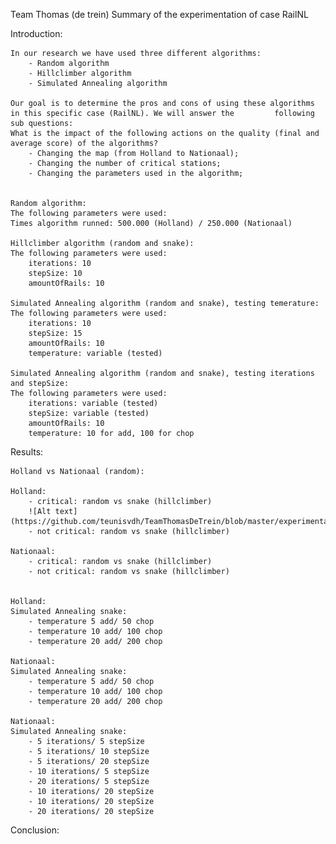 Team Thomas (de trein) 
Summary of the experimentation of case RailNL

Introduction:

	In our research we have used three different algorithms: 
		- Random algorithm
		- Hillclimber algorithm
		- Simulated Annealing algorithm

	Our goal is to determine the pros and cons of using these algorithms in this specific case (RailNL). We will answer the 		following sub questions: 
	What is the impact of the following actions on the quality (final and average score) of the algorithms? 
		- Changing the map (from Holland to Nationaal);
		- Changing the number of critical stations;
		- Changing the parameters used in the algorithm;


	Random algorithm: 
	The following parameters were used: 
	Times algorithm runned: 500.000 (Holland) / 250.000 (Nationaal) 

	Hillclimber algorithm (random and snake):
	The following parameters were used:
		iterations: 10
		stepSize: 10
		amountOfRails: 10

	Simulated Annealing algorithm (random and snake), testing temerature:
	The following parameters were used:
		iterations: 10
		stepSize: 15
		amountOfRails: 10
		temperature: variable (tested)

	Simulated Annealing algorithm (random and snake), testing iterations and stepSize:
	The following parameters were used:
		iterations: variable (tested)
		stepSize: variable (tested)
		amountOfRails: 10
		temperature: 10 for add, 100 for chop
	
Results:

	Holland vs Nationaal (random):

	Holland:
		- critical: random vs snake (hillclimber)
		![Alt text](https://github.com/teunisvdh/TeamThomasDeTrein/blob/master/experimentation/doc/Holland%20critical%20vs%20not%20critical%2C%20random%20vs%20snake%20(9000%2B).png)
		- not critical: random vs snake (hillclimber) 

	Nationaal:
		- critical: random vs snake (hillclimber)
		- not critical: random vs snake (hillclimber) 


	Holland: 
	Simulated Annealing snake: 
		- temperature 5 add/ 50 chop
		- temperature 10 add/ 100 chop
		- temperature 20 add/ 200 chop
		
	Nationaal: 
	Simulated Annealing snake: 
		- temperature 5 add/ 50 chop
		- temperature 10 add/ 100 chop
		- temperature 20 add/ 200 chop 
		
	Nationaal:
	Simulated Annealing snake:
		- 5 iterations/ 5 stepSize
		- 5 iterations/ 10 stepSize
		- 5 iterations/ 20 stepSize
		- 10 iterations/ 5 stepSize
		- 20 iterations/ 5 stepSize
		- 10 iterations/ 20 stepSize
		- 10 iterations/ 20 stepSize		
		- 20 iterations/ 20 stepSize

Conclusion:

	
	
